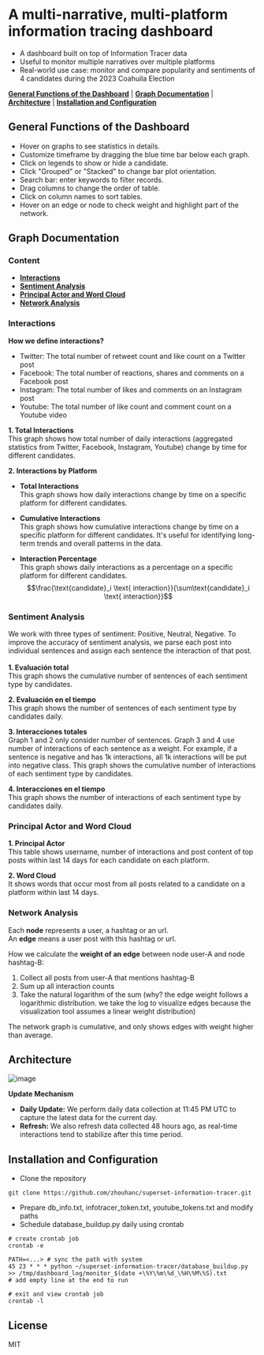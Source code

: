 A multi-narrative, multi-platform information tracing dashboard
=========

- A dashboard built on top of Information Tracer data 
- Useful to monitor multiple narratives over multiple platforms
- Real-world use case: monitor and compare popularity and sentiments of 4 candidates during the 2023 Coahuila Election  

[**General Functions of the Dashboard**](#general-functions-of-the-dashboard) |
[**Graph Documentation**](#graph-documentation) | 
[**Architecture**](#architecture) |
[**Installation and Configuration**](#installation-and-configuration) 

## General Functions of the Dashboard
- Hover on graphs to see statistics in details.
- Customize timeframe by dragging the blue time bar below each graph.
- Click on legends to show or hide a candidate.
- Click "Grouped" or "Stacked" to change bar plot orientation.
- Search bar: enter keywords to filter records.
- Drag columns to change the order of table.
- Click on column names to sort tables.
- Hover on an edge or node to check weight and highlight part of the network.

## Graph Documentation

### Content 
- [**Interactions**](#interactions)
- [**Sentiment Analysis**](#sentiment-analysis)
- [**Principal Actor and Word Cloud**](#principal-actor-and-word-cloud)
- [**Network Analysis**](#network-analysis)


### Interactions

**How we define interactions?**<br>
- Twitter: The total number of retweet count and like count on a Twitter post
- Facebook: The total number of reactions, shares and comments on a Facebook post
- Instagram: The total number of likes and comments on an Instagram post
- Youtube: The total number of like count and comment count on a Youtube video

**1. Total Interactions**<br>
This graph shows how total number of daily interactions (aggregated statistics from Twitter, Facebook, Instagram, Youtube) change by time for different candidates.
 
**2. Interactions by Platform**<br>
  - **Total Interactions** <br>
This graph shows how daily interactions change by time on a specific platform for different candidates.

  - **Cumulative Interactions**<br>
This graph shows how cumulative interactions change by time on a specific platform for different candidates. It's useful for identifying long-term trends and overall patterns in the data.

  - **Interaction Percentage**<br>
This graph shows daily interactions as a percentage on a specific platform for different candidates. <br>
$$\frac{\text{candidate}_i \text{ interaction}}{\sum\text{candidate}_i \text{ interaction}}$$




### Sentiment Analysis
We work with three types of sentiment: Positive, Neutral, Negative. To improve the accuracy of sentiment analysis, we parse each post into individual sentences and assign each sentence the interaction of that post.<br>
<br>
**1. Evaluación total**<br>
This graph shows the cumulative number of sentences of each sentiment type by candidates. 

**2. Evaluación en el tiempo**<br>
This graph shows the number of sentences of each sentiment type by candidates daily.

**3. Interacciones totales**<br>
Graph 1 and 2 only consider number of sentences. Graph 3 and 4 use number of interactions of each sentence as a weight. For example, if a sentence is negative and has 1k interactions, all 1k interactions will be put into negative class. This graph shows the cumulative number of interactions of each sentiment type by candidates. 

**4. Interacciones en el tiempo**<br>
This graph shows the number of interactions of each sentiment type by candidates daily.


### Principal Actor and Word Cloud
**1. Principal Actor**<br>
This table shows username, number of interactions and post content of top posts within last 14 days for each candidate on each platform.

**2. Word Cloud**<br>
It shows words that occur most from all posts related to a candidate on a platform within last 14 days.

### Network Analysis
Each **node** represents a user, a hashtag or an url.<br>
An **edge** means a user post with this hashtag or url.<br>

How we calculate the **weight of an edge** between node user-A and node hashtag-B:<br>
1. Collect all posts from user-A that mentions hashtag-B
2. Sum up all interaction counts 
3. Take the natural logarithm of the sum (why? the edge weight follows a logarithmic distribution. we take the log to visualize edges because the visualization tool assumes a linear weight distribution)

The network graph is cumulative, and only shows edges with weight higher than average.

## Architecture
![image](https://user-images.githubusercontent.com/71556325/236377040-537f8e51-d1ee-45be-9107-49ea2d48ee17.png)

**Update Mechanism**<br>
- **Daily Update:** We perform daily data collection at 11:45 PM UTC to capture the latest data for the current day.
- **Refresh:** We also refresh data collected 48 hours ago, as real-time interactions tend to stabilize after this time period.

## Installation and Configuration
- Clone the repository
```
git clone https://github.com/zhouhanc/superset-information-tracer.git
```
- Prepare db_info.txt, infotracer_token.txt, youtube_tokens.txt and modify paths
- Schedule database_buildup.py daily using crontab
```
# create crontab job
crontab -e

PATH=<...> # sync the path with system
45 23 * * * python ~/superset-information-tracer/database_buildup.py >> /tmp/dashboard_log/monitor_$(date +\%Y\%m\%d_\%H\%M\%S).txt
# add empty line at the end to run

# exit and view crontab job
crontab -l
```



## License
MIT

